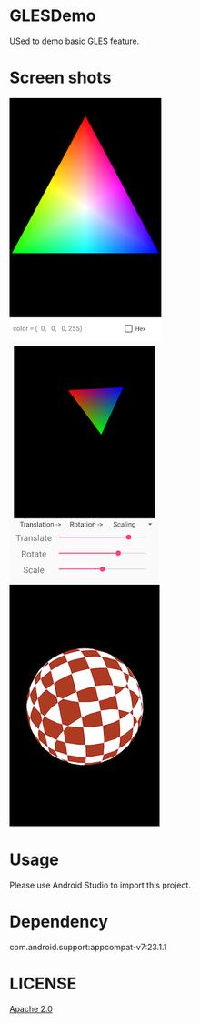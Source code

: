 # GLESDemo
USed to demo basic GLES feature.

# Screen shots

![Screen Shot 0](/screen_shots/screen_shot0.png)
![Screen Shot 1](/screen_shots/screen_shot1.png)
![Screen Shot 2](/screen_shots/screen_shot2.png)

# Usage
Please use Android Studio to import this project.

# Dependency
com.android.support:appcompat-v7:23.1.1

# LICENSE
[Apache 2.0](/LICENSE)
